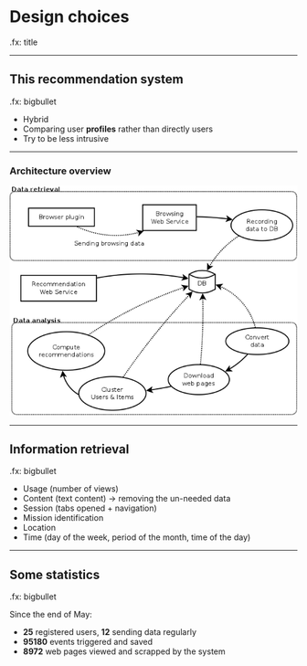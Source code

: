 # Design choices

.fx: title

---

## **This** recommendation system

.fx: bigbullet

* Hybrid
* Comparing user **profiles** rather than directly users
* Try to be less intrusive

---

### Architecture overview

![](images/architecture.png)

---

## Information retrieval

.fx: bigbullet

* Usage (number of views)
* Content (text content) → removing the un-needed data
* Session (tabs opened + navigation)
* Mission identification
* Location
* Time (day of the week, period of the month, time of the day)

---

## Some statistics

.fx: bigbullet

Since the end of May:

* **25** registered users, **12** sending data regularly
* **95180** events triggered and saved
* **8972** web pages viewed and scrapped by the system
